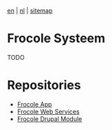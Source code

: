 [en](/en/frocole_system) | [nl](/nl/frocole_system) | [sitemap](/en/sitemap)

# Frocole Systeem

TODO

# Repositories

- [Frocole App](https://github.com/Frocole/Frocole_App)
- [Frocole Web Services](https://github.com/Frocole/Frocole_Services)
- [Frocole Drupal Module](https://github.com/Frocole/Frocole_Module)
